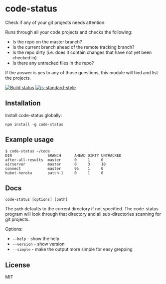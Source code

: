# code-status

Check if any of your git projects needs attention:

Runs through all your code projects and checks the following:

- Is the repo on the master branch?
- Is the current branch ahead of the remote tracking branch?
- Is the repo dirty (i.e. does it contain changes that have not yet been
  checked in)
- Is there any untracked files in the repo?

If the answer is yes to any of those questions, this module will find
and list the projects.

[![Build status](https://travis-ci.org/watson/code-status.svg?branch=master)](https://travis-ci.org/watson/code-status)
[![js-standard-style](https://img.shields.io/badge/code%20style-standard-brightgreen.svg?style=flat)](https://github.com/feross/standard)

## Installation

Install code-status globally:

```
npm install -g code-status
```

## Example usage

```
$ code-status ~/code
DIR                BRANCH      AHEAD DIRTY UNTRACKED
after-all-results  master      0     1     0
airserver          master      0     3     10
connect            master      95    1     0
hubot-heroku       patch-1     0     1     0
```

## Docs

```
code-status [options] [path]
```

The `path` defaults to the current directory if not specified. The
code-status program will look through that directory and all
sub-directories scanning for git projects.

Options:

- `--help` - show the help
- `--version` - show version
- `--simple` - make the output more simple for easy grepping

## License

MIT

